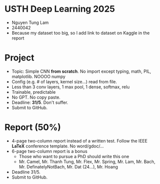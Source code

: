USTH Deep Learning 2025
==========================

* Nguyen Tung Lam
* 2440042
* Because my dataset too big, so I add link to dataset on Kaggle in the report

Project
=====================

* Topic: Simple CNN **from scratch**. No import except typing, math, PIL, matplotlib. NOOOO numpy
* Config (e.g. # of layers, kernel size...) read from file. 
* Less than 3 conv layers, 1 max pool, 1 dense, softmax, relu
* Trainable, predictable
* No GPT. No copy paste.
* Deadline: **31/5**. Don't suffer.
* Submit to GitHub.

Report (50%)
=================

* 4-page two-column report instead of a written test. Follow the IEEE **LaTeX** conference template. No word/gdoc/...
* 6-page two-column report is a bonus
	* Those who want to pursue a PhD should write this one
	* Mr. Camel, Mr. Thanh Tung, Mr. Flex, Mr. Spring, Mr. Lam, Mr. Bach, Mr. DefinatelyNotBach, Mr. Dat (24...), Mr. Hoang
* Deadline 31/5.
* Submit to GitHub.
